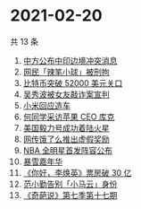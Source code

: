 # 2021-02-20

共 13 条

<!-- BEGIN ZHIHUSEARCH -->
<!-- 最后更新时间 Sat Feb 20 2021 16:12:08 GMT+0800 (CST) -->
1. [中方公布中印边境冲突消息](https://www.zhihu.com/search?q=加勒万河谷)
1. [网民「辣笔小球」被刑拘](https://www.zhihu.com/search?q=辣笔小球)
1. [比特币突破 52000 美元关口](https://www.zhihu.com/search?q=比特币)
1. [吴秀波被女友敲诈案宣判](https://www.zhihu.com/search?q=吴秀波)
1. [小米回应造车](https://www.zhihu.com/search?q=小米造车)
1. [何同学采访苹果 CEO 库克](https://www.zhihu.com/search?q=何同学采访库克)
1. [美国毅力号成功着陆火星](https://www.zhihu.com/search?q=毅力号)
1. [网传饿了么推出虚假奖励](https://www.zhihu.com/search?q=饿了么奖励活动)
1. [NBA  全明星首发阵容公布](https://www.zhihu.com/search?q=nba全明星)
1. [暴雪嘉年华](https://www.zhihu.com/search?q=暴雪嘉年华)
1. [《你好，李焕英》票房破 30 亿](https://www.zhihu.com/search?q=你好李焕英)
1. [范小勤告别「小马云」身份](https://www.zhihu.com/search?q=小马云)
1. [《奇葩说》第七季第十七期](https://www.zhihu.com/search?q=奇葩说)
<!-- END ZHIHUSEARCH -->
